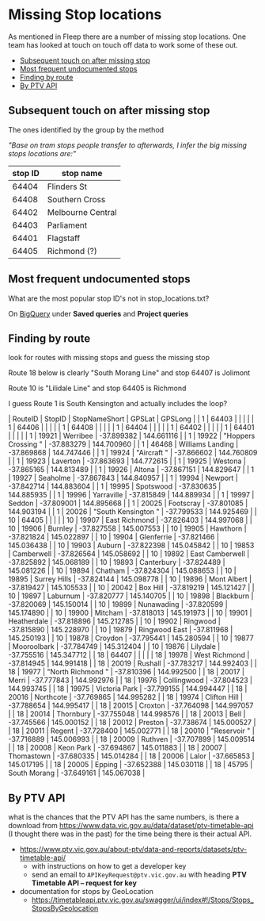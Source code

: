# Missing Stop locations

As mentioned in Fleep there are a number of missing stop locations. One team
has looked at touch on touch off data to work some of these out.

- [Subsequent touch on after missing stop](#subsequent-touch-on-after-missing-stop)
- [Most frequent undocumented stops](#most-frequent-undocumented-stops)
- [Finding by route](#finding-by-route)
- [By PTV API](#by-ptv-api)

## Subsequent touch on after missing stop

The ones identified by the group by the method

_"Base on tram stops people transfer to afterwards, I infer the big missing
stops locations are:"_

| stop ID | stop name         |
| ------- | ----------------- |
| 64404   | Flinders St       |
| 64408   | Southern Cross    |
| 64402   | Melbourne Central |
| 64403   | Parliament        |
| 64401   | Flagstaff         |
| 64405   | Richmond (?)      |

## Most frequent undocumented stops

What are the most popular stop ID's not in stop_locations.txt?

On
[BigQuery](https://console.cloud.google.com/bigquery?project=republic-of-data-2018&folder&organizationId)
under **Saved queries** and **Project queries**

## Finding by route

look for routes with missing stops and guess the missing stop

Route 18 below is clearly "South Morang Line" and stop 64407 is Jolimont

Route 10 is "Lilidale Line" and stop 64405 is Richmond

I guess Route 1 is South Kensington and actually includes the loop?


| RouteID | StopID | StopNameShort | GPSLat | GPSLong |
| 1 | 64403 |  |  |  |
| 1 | 64406 |  |  |  |
| 1 | 64408 |  |  |  |
| 1 | 64404 |  |  |  |
| 1 | 64402 |  |  |  |
| 1 | 64401 |  |  |  |
| 1 | 19921 | Werribee | -37.899382 | 144.661116 |
| 1 | 19922 | "Hoppers Crossing " | -37.883279 | 144.700960 |
| 1 | 46468 | Williams Landing | -37.869868 | 144.747446 |
| 1 | 19924 | "Aircraft " | -37.866602 | 144.760809 |
| 1 | 19923 | Laverton | -37.863693 | 144.772615 |
| 1 | 19925 | Westona | -37.865165 | 144.813489 |
| 1 | 19926 | Altona | -37.867151 | 144.829647 |
| 1 | 19927 | Seaholme | -37.867843 | 144.840957 |
| 1 | 19994 | Newport | -37.842714 | 144.883604 |
| 1 | 19995 | Spotswood | -37.830635 | 144.885935 |
| 1 | 19996 | Yarraville | -37.815849 | 144.889934 |
| 1 | 19997 | Seddon | -37.809001 | 144.895668 |
| 1 | 20025 | Footscray | -37.801085 | 144.903194 |
| 1 | 20026 | "South Kensington " | -37.799533 | 144.925469 |
| 10 | 64405 |  |  |  |
| 10 | 19907 | East Richmond | -37.826403 | 144.997068 |
| 10 | 19906 | Burnley | -37.827558 | 145.007553 |
| 10 | 19905 | Hawthorn | -37.821824 | 145.022897 |
| 10 | 19904 | Glenferrie | -37.821466 | 145.036438 |
| 10 | 19903 | Auburn | -37.822398 | 145.045842 |
| 10 | 19853 | Camberwell | -37.826564 | 145.058692 |
| 10 | 19892 | East Camberwell | -37.825892 | 145.068189 |
| 10 | 19893 | Canterbury | -37.824489 | 145.081226 |
| 10 | 19894 | Chatham | -37.824304 | 145.088653 |
| 10 | 19895 | Surrey Hills | -37.824144 | 145.098778 |
| 10 | 19896 | Mont Albert | -37.819427 | 145.105533 |
| 10 | 20042 | Box Hill | -37.819219 | 145.121427 |
| 10 | 19897 | Laburnum | -37.820777 | 145.140705 |
| 10 | 19898 | Blackburn | -37.820069 | 145.150014 |
| 10 | 19899 | Nunawading | -37.820599 | 145.174890 |
| 10 | 19900 | Mitcham | -37.818013 | 145.191973 |
| 10 | 19901 | Heatherdale | -37.818896 | 145.212785 |
| 10 | 19902 | Ringwood | -37.815890 | 145.228970 |
| 10 | 19879 | Ringwood East | -37.811968 | 145.250193 |
| 10 | 19878 | Croydon | -37.795441 | 145.280594 |
| 10 | 19877 | Mooroolbark | -37.784749 | 145.312404 |
| 10 | 19876 | Lilydale | -37.755516 | 145.347712 |
| 18 | 64407 |  |  |  |
| 18 | 19978 | West Richmond | -37.814945 | 144.991418 |
| 18 | 20019 | Rushall | -37.783217 | 144.992403 |
| 18 | 19977 | "North Richmond " | -37.810396 | 144.992500 |
| 18 | 20017 | Merri | -37.777843 | 144.992976 |
| 18 | 19976 | Collingwood | -37.804523 | 144.993745 |
| 18 | 19975 | Victoria Park | -37.799155 | 144.994447 |
| 18 | 20016 | Northcote | -37.769865 | 144.995282 |
| 18 | 19974 | Clifton Hill | -37.788654 | 144.995417 |
| 18 | 20015 | Croxton | -37.764098 | 144.997057 |
| 18 | 20014 | Thornbury | -37.755048 | 144.998576 |
| 18 | 20013 | Bell | -37.745566 | 145.000152 |
| 18 | 20012 | Preston | -37.738674 | 145.000527 |
| 18 | 20011 | Regent | -37.728400 | 145.002771 |
| 18 | 20010 | "Reservoir " | -37.716889 | 145.006993 |
| 18 | 20009 | Ruthven | -37.707899 | 145.009514 |
| 18 | 20008 | Keon Park | -37.694867 | 145.011883 |
| 18 | 20007 | Thomastown | -37.680335 | 145.014284 |
| 18 | 20006 | Lalor | -37.665853 | 145.017195 |
| 18 | 20005 | Epping | -37.652388 | 145.030118 |
| 18 | 45795 | South Morang | -37.649161 | 145.067038 |

## By PTV API

what is the chances that the PTV API has the same numbers, is there a download
from https://www.data.vic.gov.au/data/dataset/ptv-timetable-api (I thought
there was in the past) for the time being there is their actual API.

- https://www.ptv.vic.gov.au/about-ptv/data-and-reports/datasets/ptv-timetable-api/
  - with instructions on how to get a developer key
  - send an email to `APIKeyRequest@ptv.vic.gov.au` with heading **PTV Timetable API – request for key**
- documentation for stops by GeoLocation
  - https://timetableapi.ptv.vic.gov.au/swagger/ui/index#!/Stops/Stops_StopsByGeolocation

